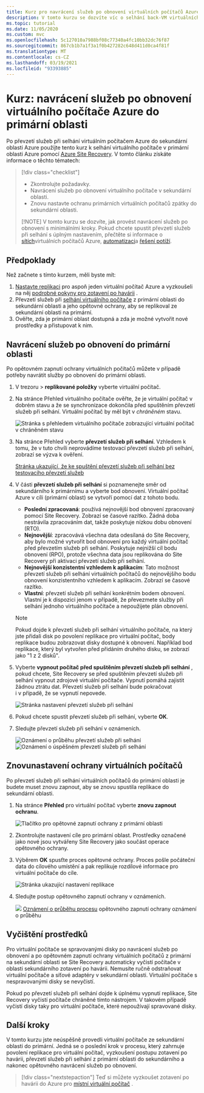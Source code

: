 ```yaml
---
title: Kurz pro navrácení služeb po obnovení virtuálních počítačů Azure do primární oblasti během zotavení po havárii pomocí Azure Site Recovery.
description: V tomto kurzu se dozvíte víc o selhání back-VM virtuálních počítačů Azure do primární oblasti s Azure Site Recovery.
ms.topic: tutorial
ms.date: 11/05/2020
ms.custom: mvc
ms.openlocfilehash: 5c127010a7988bf08c77340a4fc10bb32dc76f87
ms.sourcegitcommit: 867cb1b7a1f3a1f0b427282c648d411d0ca4f81f
ms.translationtype: MT
ms.contentlocale: cs-CZ
ms.lasthandoff: 03/19/2021
ms.locfileid: "93393885"
---
```

# <a name="tutorial-fail-back-azure-vm-to-the-primary-region"></a>Kurz: navrácení služeb po obnovení virtuálního počítače Azure do primární oblasti

Po převzetí služeb při selhání virtuálním počítačem Azure do sekundární oblasti Azure použijte tento kurz k selhání virtuálního počítače v primární oblasti Azure pomocí [Azure Site Recovery](site-recovery-overview.md).  V tomto článku získáte informace o těchto tématech:

> [!div class="checklist"]
> 
> * Zkontrolujte požadavky.
> * Navrácení služeb po obnovení virtuálního počítače v sekundární oblasti.
> * Znovu nastavte ochranu primárních virtuálních počítačů zpátky do sekundární oblasti.
> 
> [!NOTE]
> V tomto kurzu se dozvíte, jak provést navrácení služeb po obnovení s minimálními kroky. Pokud chcete spustit převzetí služeb při selhání s úplným nastavením, přečtěte si informace o [sítích](azure-to-azure-about-networking.md)virtuálních počítačů Azure, [automatizaci](azure-to-azure-powershell.md)a [řešení potíží](azure-to-azure-troubleshoot-errors.md).



## <a name="prerequisites"></a>Předpoklady

Než začnete s tímto kurzem, měli byste mít:

1. [Nastavte replikaci](azure-to-azure-tutorial-enable-replication.md) pro aspoň jeden virtuální počítač Azure a vyzkoušeli na něj [podrobné pokyny pro zotavení po havárii](azure-to-azure-tutorial-dr-drill.md) .
2. Převzetí služeb při [selhání virtuálního počítače](azure-to-azure-tutorial-failover-failback.md) z primární oblasti do sekundární oblasti a jeho opětovné ochrany, aby se replikoval ze sekundární oblasti na primární. 
3. Ověřte, zda je primární oblast dostupná a zda je možné vytvořit nové prostředky a přistupovat k nim.

## <a name="fail-back-to-the-primary-region"></a>Navrácení služeb po obnovení do primární oblasti

Po opětovném zapnutí ochrany virtuálních počítačů můžete v případě potřeby navrátit služby po obnovení do primární oblasti.

1. V trezoru > **replikované položky** vyberte virtuální počítač.

2. Na stránce Přehled virtuálního počítače ověřte, že je virtuální počítač v dobrém stavu a že se synchronizace dokončila před spuštěním převzetí služeb při selhání. Virtuální počítač by měl být v *chráněném* stavu.

    ![Stránka s přehledem virtuálního počítače zobrazující virtuální počítač v chráněném stavu](./media/azure-to-azure-tutorial-failback/protected-state.png)

3. Na stránce Přehled vyberte **převzetí služeb při selhání**. Vzhledem k tomu, že v tuto chvíli neprovádíme testovací převzetí služeb při selhání, zobrazí se výzva k ověření.

    [Stránka ukazující, že ke spuštění převzetí služeb při selhání bez testovacího převzetí služeb](./media/azure-to-azure-tutorial-failback/no-test.png)

4. V části **převzetí služeb při selhání** si poznamenejte směr od sekundárního k primárnímu a vyberte bod obnovení. Virtuální počítač Azure v cíli (primární oblast) se vytvoří pomocí dat z tohoto bodu.
   - **Poslední zpracovaná**: používá nejnovější bod obnovení zpracovaný pomocí Site Recovery. Zobrazí se časové razítko. Žádná doba nestrávila zpracováním dat, takže poskytuje nízkou dobu obnovení (RTO).
   -  **Nejnovější**: zpracovává všechna data odesílaná do Site Recovery, aby bylo možné vytvořit bod obnovení pro každý virtuální počítač před převzetím služeb při selhání. Poskytuje nejnižší cíl bodu obnovení (RPO), protože všechna data jsou replikována do Site Recovery při aktivaci převzetí služeb při selhání.
   - **Nejnovější konzistentní vzhledem k aplikacím**: Tato možnost převzetí služeb při selhání virtuálních počítačů do nejnovějšího bodu obnovení konzistentního vzhledem k aplikacím. Zobrazí se časové razítko.
   - **Vlastní**: převzetí služeb při selhání konkrétním bodem obnovení. Vlastní je k dispozici jenom v případě, že převezmete služby při selhání jednoho virtuálního počítače a nepoužijete plán obnovení.

    > [!NOTE]
    > Pokud dojde k převzetí služeb při selhání virtuálního počítače, na který jste přidali disk po povolení replikace pro virtuální počítač, body replikace budou zobrazovat disky dostupné k obnovení. Například bod replikace, který byl vytvořen před přidáním druhého disku, se zobrazí jako "1 z 2 disků".

4. Vyberte **vypnout počítač před spuštěním převzetí služeb při selhání** , pokud chcete, Site Recovery se před spuštěním převzetí služeb při selhání vypnout zdrojové virtuální počítače. Vypnutí pomáhá zajistit žádnou ztrátu dat. Převzetí služeb při selhání bude pokračovat i v případě, že se vypnutí nepovede. 

    ![Stránka nastavení převzetí služeb při selhání](./media/azure-to-azure-tutorial-failback/failover.png)    

3. Pokud chcete spustit převzetí služeb při selhání, vyberte **OK**.
4. Sledujte převzetí služeb při selhání v oznámeních.

    ![Oznámení o průběhu převzetí služeb při selhání](./media/azure-to-azure-tutorial-failback/notification-progress.png)  
    ![Oznámení o úspěšném převzetí služeb při selhání](./media/azure-to-azure-tutorial-failback/notification-success.png)   

## <a name="reprotect-vms"></a>Znovunastavení ochrany virtuálních počítačů

Po převzetí služeb při selhání virtuálních počítačů do primární oblasti je budete muset znovu zapnout, aby se znovu spustila replikace do sekundární oblasti.

1. Na stránce **Přehled** pro virtuální počítač vyberte **znovu zapnout ochranu**.

    ![Tlačítko pro opětovné zapnutí ochrany z primární oblasti](./media/azure-to-azure-tutorial-failback/reprotect.png)  

2. Zkontrolujte nastavení cíle pro primární oblast. Prostředky označené jako nové jsou vytvářeny Site Recovery jako součást operace opětovného ochrany.
3. Výběrem **OK** spusťte proces opětovné ochrany. Proces pošle počáteční data do cílového umístění a pak replikuje rozdílové informace pro virtuální počítače do cíle.

     ![Stránka ukazující nastavení replikace](./media/azure-to-azure-tutorial-failback/replication-settings.png) 

4. Sledujte postup opětovného zapnutí ochrany v oznámeních. 

    ![](./media/azure-to-azure-tutorial-failback/notification-reprotect-start.png) [Oznámení o průběhu procesu](./media/azure-to-azure-tutorial-failback/notification-reprotect-finish.png) opětovného zapnutí ochrany oznámení o průběhu
    
  

## <a name="clean-up-resources"></a>Vyčištění prostředků

Pro virtuální počítače se spravovanými disky po navrácení služeb po obnovení a po opětovném zapnutí ochrany virtuálních počítačů z primární na sekundární oblasti se Site Recovery automaticky vyčistí počítače v oblasti sekundárního zotavení po havárii. Nemusíte ručně odstraňovat virtuální počítače a síťové adaptéry v sekundární oblasti. Virtuální počítače s nespravovanými disky se nevyčistí.

Pokud po převzetí služeb při selhání dojde k úplnému vypnutí replikace, Site Recovery vyčistí počítače chráněné tímto nástrojem. V takovém případě vyčistí disky taky pro virtuální počítače, které nepoužívají spravované disky. 
 
## <a name="next-steps"></a>Další kroky

V tomto kurzu jste neúspěšně provedli virtuální počítače ze sekundární oblasti do primární. Jedná se o poslední krok v procesu, který zahrnuje povolení replikace pro virtuální počítač, vyzkoušení postupu zotavení po havárii, převzetí služeb při selhání z primární oblasti do sekundárního a nakonec opětovného navrácení služeb po obnovení.

> [!div class="nextstepaction"]
> Teď si můžete vyzkoušet zotavení po havárii do Azure pro [místní virtuální počítač](vmware-azure-tutorial-prepare-on-premises.md) .

